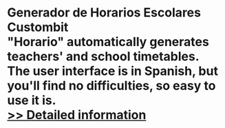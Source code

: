 # Generador de Horarios Escolares Custombit<br />"Horario" automatically generates teachers' and school timetables. The user interface is in Spanish, but you'll find no difficulties, so easy to use it is.<br />[>> Detailed information](https://secure.shareit.com/shareit/product.html?productid=170209&affiliateid=200057808)